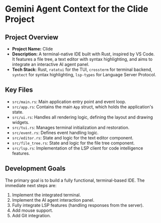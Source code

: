 # Gemini Agent Context for the Clide Project

## Project Overview
- **Project Name:** Clide
- **Description:** A terminal-native IDE built with Rust, inspired by VS Code. It features a file tree, a text editor with syntax highlighting, and aims to integrate an interactive AI agent panel.
- **Tech Stack:** Rust, `ratatui` for the TUI, `crossterm` for terminal backend, `syntect` for syntax highlighting, `lsp-types` for Language Server Protocol.

## Key Files
- `src/main.rs`: Main application entry point and event loop.
- `src/app.rs`: Contains the main `App` struct, which holds the application's state.
- `src/ui.rs`: Handles all rendering logic, defining the layout and drawing widgets.
- `src/tui.rs`: Manages terminal initialization and restoration.
- `src/event.rs`: Defines event handling logic.
- `src/editor.rs`: State and logic for the text editor component.
- `src/file_tree.rs`: State and logic for the file tree component.
- `src/lsp.rs`: Implementation of the LSP client for code intelligence features.

## Development Goals
The primary goal is to build a fully functional, terminal-based IDE. The immediate next steps are:
1.  Implement the integrated terminal.
2.  Implement the AI agent interaction panel.
3.  Fully integrate LSP features (handling responses from the server).
4.  Add mouse support.
5.  Add Git integration.

